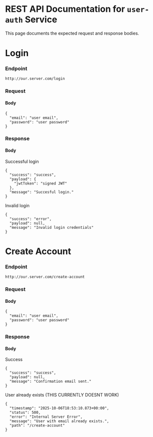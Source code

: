# REST API Documentation for ```user-auth``` Service
This page documents the expected request and response bodies.
# Login
### Endpoint
  ```http://our.server.com/login```
### Request
#### Body
```
{
  "email": "user email",
  "password": "user password"
}
```
### Response
#### Body
Successful login
```
{
  "success": "success",
  "payload": {
    "jwtToken": "signed JWT"
  },
  "message": "Succesful login."
}
```
Invalid login
```
{
  "success": "error",
  "payload": null,
  "message": "Invalid login credentials"
}
```
# Create Account
### Endpoint
  ```http://our.server.com/create-account```
### Request
#### Body
```
{
  "email": "user email",
  "password": "user password"
}
```
### Response
#### Body
Success
```
{
  "success": "success",
  "payload": null,
  "message": "Confirmation email sent."
}
```
User already exists (THIS CURRENTLY DOESNT WORK)
```
{
  "timestamp": "2025-10-06T18:53:10.873+00:00",
  "status": 500,
  "error": "Internal Server Error",
  "message": "User with email already exists.",
  "path": "/create-account"
}
```
